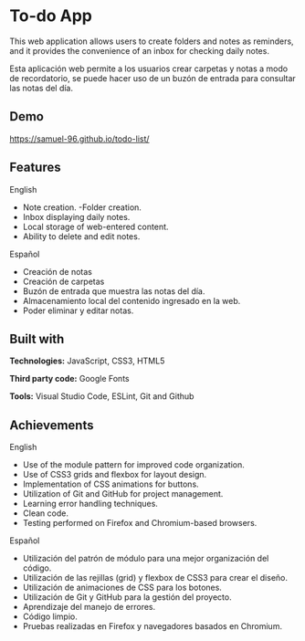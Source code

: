 
# To-do App

This web application allows users to create folders and notes as reminders, and it provides the convenience of an inbox for checking daily notes.

Esta aplicación web permite a los usuarios crear carpetas y notas a modo de recordatorio, se puede hacer uso de un buzón de entrada para consultar las notas del día.





## Demo

https://samuel-96.github.io/todo-list/
## Features

English

- Note creation.
-Folder creation.
-   Inbox displaying daily notes.
-   Local storage of web-entered content.
-   Ability to delete and edit notes.

Español

- Creación de notas
- Creación de carpetas
- Buzón de entrada que muestra las notas del día.
- Almacenamiento local del contenido ingresado en la web.
- Poder eliminar y editar notas.
## Built with

**Technologies:** JavaScript, CSS3, HTML5  

**Third party code:** Google Fonts   

**Tools:** Visual Studio Code, ESLint, Git and Github

## Achievements 

English

- Use of the module pattern for improved code organization.
- Use of CSS3 grids and flexbox for layout design.
- Implementation of CSS animations for buttons.
- Utilization of Git and GitHub for project management.
- Learning error handling techniques.
- Clean code.
- Testing performed on Firefox and Chromium-based browsers.

Español

- Utilización del patrón de módulo para una mejor organización del código.
- Utilización de las rejillas (grid) y flexbox de CSS3 para crear el diseño.
- Utilización de animaciones de CSS para los botones.
- Utilización de Git y GitHub para la gestión del proyecto.
- Aprendizaje del manejo de errores.
- Código limpio.
- Pruebas realizadas en Firefox y navegadores basados en Chromium.


